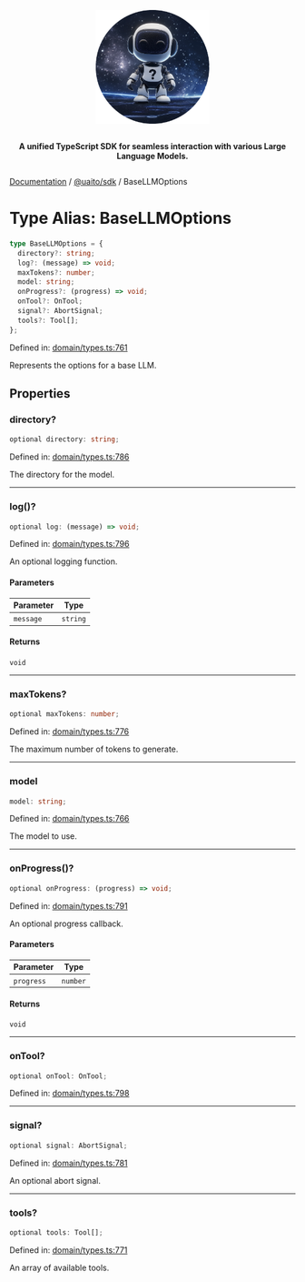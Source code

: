 <div style="display:flex; flex-direction:column; align-items:center;">
<p align="center">
  <img src="../UAITO.png" alt="UAITO Logo" width="200"/>
</p>

<p align="center">
  <strong>A unified TypeScript SDK for seamless interaction with various Large Language Models.</strong>
</p>
</div>

[Documentation](README.md) / [@uaito/sdk](@uaito.sdk.md) / BaseLLMOptions

# Type Alias: BaseLLMOptions

```ts
type BaseLLMOptions = {
  directory?: string;
  log?: (message) => void;
  maxTokens?: number;
  model: string;
  onProgress?: (progress) => void;
  onTool?: OnTool;
  signal?: AbortSignal;
  tools?: Tool[];
};
```

Defined in: [domain/types.ts:761](https://github.com/elribonazo/uaito/blob/c7b2ced04f8aaf4fc185f81a7ea7b043c4f14fd3/packages/sdk/src/domain/types.ts#L761)

Represents the options for a base LLM.

## Properties

### directory?

```ts
optional directory: string;
```

Defined in: [domain/types.ts:786](https://github.com/elribonazo/uaito/blob/c7b2ced04f8aaf4fc185f81a7ea7b043c4f14fd3/packages/sdk/src/domain/types.ts#L786)

The directory for the model.

***

### log()?

```ts
optional log: (message) => void;
```

Defined in: [domain/types.ts:796](https://github.com/elribonazo/uaito/blob/c7b2ced04f8aaf4fc185f81a7ea7b043c4f14fd3/packages/sdk/src/domain/types.ts#L796)

An optional logging function.

#### Parameters

| Parameter | Type |
| ------ | ------ |
| `message` | `string` |

#### Returns

`void`

***

### maxTokens?

```ts
optional maxTokens: number;
```

Defined in: [domain/types.ts:776](https://github.com/elribonazo/uaito/blob/c7b2ced04f8aaf4fc185f81a7ea7b043c4f14fd3/packages/sdk/src/domain/types.ts#L776)

The maximum number of tokens to generate.

***

### model

```ts
model: string;
```

Defined in: [domain/types.ts:766](https://github.com/elribonazo/uaito/blob/c7b2ced04f8aaf4fc185f81a7ea7b043c4f14fd3/packages/sdk/src/domain/types.ts#L766)

The model to use.

***

### onProgress()?

```ts
optional onProgress: (progress) => void;
```

Defined in: [domain/types.ts:791](https://github.com/elribonazo/uaito/blob/c7b2ced04f8aaf4fc185f81a7ea7b043c4f14fd3/packages/sdk/src/domain/types.ts#L791)

An optional progress callback.

#### Parameters

| Parameter | Type |
| ------ | ------ |
| `progress` | `number` |

#### Returns

`void`

***

### onTool?

```ts
optional onTool: OnTool;
```

Defined in: [domain/types.ts:798](https://github.com/elribonazo/uaito/blob/c7b2ced04f8aaf4fc185f81a7ea7b043c4f14fd3/packages/sdk/src/domain/types.ts#L798)

***

### signal?

```ts
optional signal: AbortSignal;
```

Defined in: [domain/types.ts:781](https://github.com/elribonazo/uaito/blob/c7b2ced04f8aaf4fc185f81a7ea7b043c4f14fd3/packages/sdk/src/domain/types.ts#L781)

An optional abort signal.

***

### tools?

```ts
optional tools: Tool[];
```

Defined in: [domain/types.ts:771](https://github.com/elribonazo/uaito/blob/c7b2ced04f8aaf4fc185f81a7ea7b043c4f14fd3/packages/sdk/src/domain/types.ts#L771)

An array of available tools.
